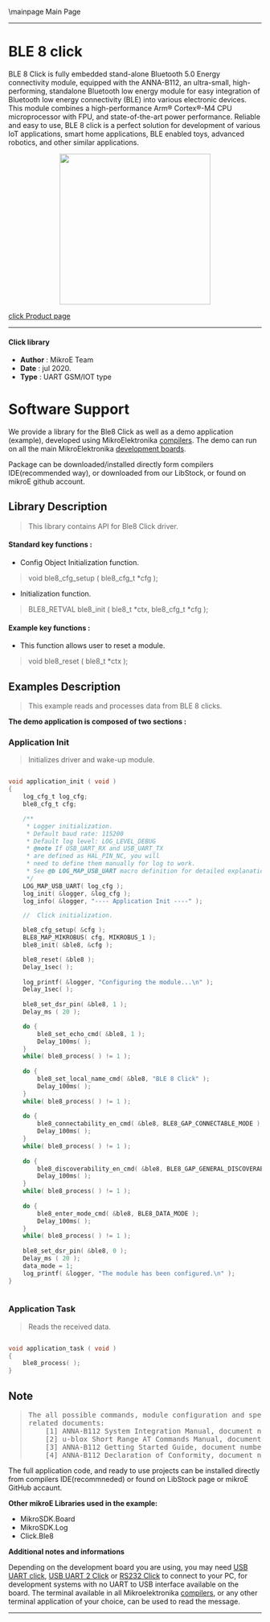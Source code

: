 \mainpage Main Page
 
---
# BLE 8 click

BLE 8 Click is fully embedded stand-alone Bluetooth 5.0 Energy connectivity module, equipped with the ANNA-B112, an ultra-small, high-performing, standalone Bluetooth low energy module for easy integration of Bluetooth low energy connectivity (BLE) into various electronic devices. This module combines a high-performance Arm® Cortex®-M4 CPU microprocessor with FPU, and state-of-the-art power performance. Reliable and easy to use, BLE 8 click is a perfect solution for development of various IoT applications, smart home applications, BLE enabled toys, advanced robotics, and other similar applications.

<p align="center">
  <img src="https://download.mikroe.com/images/click_for_ide/ble8_click.png" height=300px>
</p>

[click Product page](https://www.mikroe.com/ble-8-click)

---


#### Click library 

- **Author**        : MikroE Team
- **Date**          : jul 2020.
- **Type**          : UART GSM/IOT type


# Software Support

We provide a library for the Ble8 Click 
as well as a demo application (example), developed using MikroElektronika 
[compilers](https://shop.mikroe.com/compilers). 
The demo can run on all the main MikroElektronika [development boards](https://shop.mikroe.com/development-boards).

Package can be downloaded/installed directly form compilers IDE(recommended way), or downloaded from our LibStock, or found on mikroE github account. 

## Library Description

> This library contains API for Ble8 Click driver.

#### Standard key functions :

- Config Object Initialization function.
> void ble8_cfg_setup ( ble8_cfg_t *cfg ); 
 
- Initialization function.
> BLE8_RETVAL ble8_init ( ble8_t *ctx, ble8_cfg_t *cfg );

#### Example key functions :
 
- This function allows user to reset a module.
> void ble8_reset ( ble8_t *ctx );

## Examples Description

> This example reads and processes data from BLE 8 clicks.

**The demo application is composed of two sections :**

### Application Init 

> Initializes driver and wake-up module.

```c

void application_init ( void )
{
    log_cfg_t log_cfg;
    ble8_cfg_t cfg;

    /** 
     * Logger initialization.
     * Default baud rate: 115200
     * Default log level: LOG_LEVEL_DEBUG
     * @note If USB_UART_RX and USB_UART_TX 
     * are defined as HAL_PIN_NC, you will 
     * need to define them manually for log to work. 
     * See @b LOG_MAP_USB_UART macro definition for detailed explanation.
     */
    LOG_MAP_USB_UART( log_cfg );
    log_init( &logger, &log_cfg );
    log_info( &logger, "---- Application Init ----" );

    //  Click initialization.

    ble8_cfg_setup( &cfg );
    BLE8_MAP_MIKROBUS( cfg, MIKROBUS_1 );
    ble8_init( &ble8, &cfg );

    ble8_reset( &ble8 );
    Delay_1sec( );
    
    log_printf( &logger, "Configuring the module...\n" );
    Delay_1sec( );
    
    ble8_set_dsr_pin( &ble8, 1 );
    Delay_ms ( 20 );

    do {
        ble8_set_echo_cmd( &ble8, 1 );
        Delay_100ms( );
    }
    while( ble8_process( ) != 1 );
    
    do {
        ble8_set_local_name_cmd( &ble8, "BLE 8 Click" );
        Delay_100ms( );
    }
    while( ble8_process( ) != 1 );
    
    do {
        ble8_connectability_en_cmd( &ble8, BLE8_GAP_CONNECTABLE_MODE );
        Delay_100ms( );
    }
    while( ble8_process( ) != 1 );
    
    do {
        ble8_discoverability_en_cmd( &ble8, BLE8_GAP_GENERAL_DISCOVERABLE_MODE );
        Delay_100ms( );
    }
    while( ble8_process( ) != 1 );
    
    do {
        ble8_enter_mode_cmd( &ble8, BLE8_DATA_MODE );
        Delay_100ms( );
    }
    while( ble8_process( ) != 1 );
    
    ble8_set_dsr_pin( &ble8, 0 );
    Delay_ms ( 20 );
    data_mode = 1;
    log_printf( &logger, "The module has been configured.\n" );
}
  
```

### Application Task

> Reads the received data.

```c

void application_task ( void )
{
    ble8_process( );
} 

```

## Note

> <pre>
> The all possible commands, module configuration and specification can be found in the 
> related documents:
>     [1] ANNA-B112 System Integration Manual, document number UBX-18009821 
>     [2] u-blox Short Range AT Commands Manual, document number UBX-14044127 
>     [3] ANNA-B112 Getting Started Guide, document number UBX-18020387 
>     [4] ANNA-B112 Declaration of Conformity, document number UBX-18058993
> </pre>

The full application code, and ready to use projects can be installed directly from compilers IDE(recommneded) or found on LibStock page or mikroE GitHub accaunt.

**Other mikroE Libraries used in the example:** 

- MikroSDK.Board
- MikroSDK.Log
- Click.Ble8

**Additional notes and informations**

Depending on the development board you are using, you may need 
[USB UART click](https://shop.mikroe.com/usb-uart-click), 
[USB UART 2 Click](https://shop.mikroe.com/usb-uart-2-click) or 
[RS232 Click](https://shop.mikroe.com/rs232-click) to connect to your PC, for 
development systems with no UART to USB interface available on the board. The 
terminal available in all Mikroelektronika 
[compilers](https://shop.mikroe.com/compilers), or any other terminal application 
of your choice, can be used to read the message.



---
